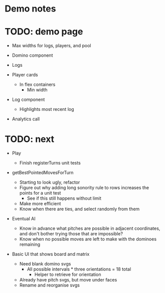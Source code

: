 # Demo notes

# TODO: demo page
* Max widths for logs, players, and pool
* Domino component
* Logs
* Player cards
    * In flex containers
        * Min width

* Log component
    * Highlights most recent log
* Analytics call

# TODO: next
* Play
    * Finish registerTurns unit tests

* getBestPointedMovesForTurn
    * Starting to look ugly, refactor
    * Figure out why adding long sonority rule to rows increases the points for a unit test
        * See if this still happens without limit
    * Make more efficient
    * Know when there are ties, and select randomly from them
* Eventual AI
    * Know in advance what pitches are possible in adjacent coordinates, and don't bother trying those that are impossible?
    * Know when no possible moves are left to make with the dominoes remaining

* Basic UI that shows board and matrix
    * Need blank domino svgs
        * All possible intervals * three orientations = 18 total
            * Helper to retrieve for orientation
    * Already have pitch svgs, but move under faces
    * Rename and reorganise svgs